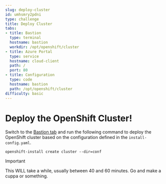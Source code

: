 ```yaml
---
slug: deploy-cluster
id: umhsmry2pdni
type: challenge
title: Deploy Cluster
tabs:
- title: Bastion
  type: terminal
  hostname: bastion
  workdir: /opt/openshift/cluster
- title: Azure Portal
  type: service
  hostname: cloud-client
  path: /
  port: 80
- title: Configuration
  type: code
  hostname: bastion
  path: /opt/openshift/cluster
difficulty: basic
---
```


Deploy the OpenShift Cluster!
=============================

Switch to the [Bastion tab](tab-0) and run the following command to deploy the OpenShift cluster based on the configuration defined in the `install-config.yaml`.

```bash,run
openshift-install create cluster --dir=conf
```

> [!IMPORTANT]
> This WILL take a while, usually between 40 and 60 minutes. Go and make a cuppa or something.